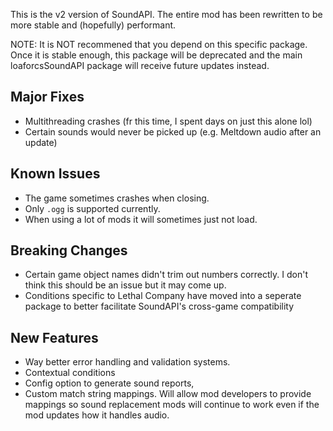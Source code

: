  This is the v2 version of SoundAPI. The entire mod has been rewritten to be more stable and (hopefully) performant.

NOTE: It is NOT recommened that you depend on this specific package. Once it is stable enough, this package will be deprecated and the main loaforcsSoundAPI package will receive future updates instead.

## Major Fixes
- Multithreading crashes (fr this time, I spent days on just this alone lol)
- Certain sounds would never be picked up (e.g. Meltdown audio after an update)

## Known Issues
- The game sometimes crashes when closing.
- Only `.ogg` is supported currently.
- When using a lot of mods it will sometimes just not load.

## Breaking Changes
- Certain game object names didn't trim out numbers correctly. I don't think this should be an issue but it may come up.
- Conditions specific to Lethal Company have moved into a seperate package to better facilitate SoundAPI's cross-game compatibility

## New Features
- Way better error handling and validation systems.
- Contextual conditions
- Config option to generate sound reports, 
- Custom match string mappings. Will allow mod developers to provide mappings so sound replacement mods will continue to work even if the mod updates how it handles audio.